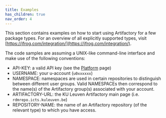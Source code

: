 ```yaml
---
title: Examples
has_children: true
nav_order: 4
---
```


This section contains examples on how to start using Artifactory for a few
package types. For an overview of all explicitly supported types, visit
[https://jfrog.com/integration/](https://jfrog.com/integration/).

The code samples are assuming a UNIX-like command-line interface
and make use of the following conventions:

* API-KEY: a valid API key (see the [Platform](../platform) page)
* USERNAME: your u-account (`u0xxxxxx`)
* NAMESPACE: namespaces are used in certain repositories to distinguish
  between different user groups. Valid NAMESPACEs then correspond to the
  name(s) of the Artifactory group(s) associated with your account.
* ARTIFACTORY-URL: the KU Leuven Artifactory main page (i.e.
  `rdmrepo.icts.kuleuven.be`)
* REPOSITORY-NAME: the name of an Artifactory repository (of the relevant
  type) to which you have access.
